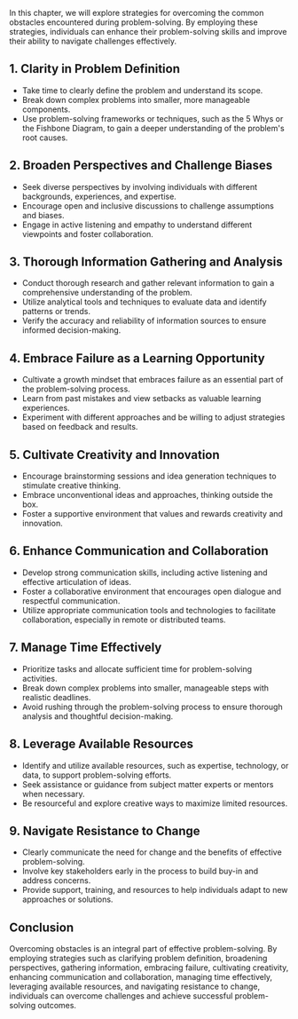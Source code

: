 
In this chapter, we will explore strategies for overcoming the common obstacles encountered during problem-solving. By employing these strategies, individuals can enhance their problem-solving skills and improve their ability to navigate challenges effectively.

1\. **Clarity in Problem Definition**
------------------------------------

* Take time to clearly define the problem and understand its scope.
* Break down complex problems into smaller, more manageable components.
* Use problem-solving frameworks or techniques, such as the 5 Whys or the Fishbone Diagram, to gain a deeper understanding of the problem's root causes.

2\. **Broaden Perspectives and Challenge Biases**
------------------------------------------------

* Seek diverse perspectives by involving individuals with different backgrounds, experiences, and expertise.
* Encourage open and inclusive discussions to challenge assumptions and biases.
* Engage in active listening and empathy to understand different viewpoints and foster collaboration.

3\. **Thorough Information Gathering and Analysis**
--------------------------------------------------

* Conduct thorough research and gather relevant information to gain a comprehensive understanding of the problem.
* Utilize analytical tools and techniques to evaluate data and identify patterns or trends.
* Verify the accuracy and reliability of information sources to ensure informed decision-making.

4\. **Embrace Failure as a Learning Opportunity**
------------------------------------------------

* Cultivate a growth mindset that embraces failure as an essential part of the problem-solving process.
* Learn from past mistakes and view setbacks as valuable learning experiences.
* Experiment with different approaches and be willing to adjust strategies based on feedback and results.

5\. **Cultivate Creativity and Innovation**
------------------------------------------

* Encourage brainstorming sessions and idea generation techniques to stimulate creative thinking.
* Embrace unconventional ideas and approaches, thinking outside the box.
* Foster a supportive environment that values and rewards creativity and innovation.

6\. **Enhance Communication and Collaboration**
----------------------------------------------

* Develop strong communication skills, including active listening and effective articulation of ideas.
* Foster a collaborative environment that encourages open dialogue and respectful communication.
* Utilize appropriate communication tools and technologies to facilitate collaboration, especially in remote or distributed teams.

7\. **Manage Time Effectively**
------------------------------

* Prioritize tasks and allocate sufficient time for problem-solving activities.
* Break down complex problems into smaller, manageable steps with realistic deadlines.
* Avoid rushing through the problem-solving process to ensure thorough analysis and thoughtful decision-making.

8\. **Leverage Available Resources**
-----------------------------------

* Identify and utilize available resources, such as expertise, technology, or data, to support problem-solving efforts.
* Seek assistance or guidance from subject matter experts or mentors when necessary.
* Be resourceful and explore creative ways to maximize limited resources.

9\. **Navigate Resistance to Change**
------------------------------------

* Clearly communicate the need for change and the benefits of effective problem-solving.
* Involve key stakeholders early in the process to build buy-in and address concerns.
* Provide support, training, and resources to help individuals adapt to new approaches or solutions.

Conclusion
----------

Overcoming obstacles is an integral part of effective problem-solving. By employing strategies such as clarifying problem definition, broadening perspectives, gathering information, embracing failure, cultivating creativity, enhancing communication and collaboration, managing time effectively, leveraging available resources, and navigating resistance to change, individuals can overcome challenges and achieve successful problem-solving outcomes.
